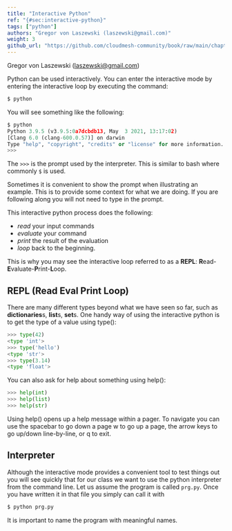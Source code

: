 ```yaml
---
title: "Interactive Python"
ref: "{#sec:interactive-python}"
tags: ["python"]
authors: "Gregor von Laszewski (laszewski@gmail.com)"
weight: 3
github_url: "https://github.com/cloudmesh-community/book/raw/main/chapters/prg/python/python-interactive.md"
---
```


Gregor von Laszewski (laszewski@gmail.com)



Python can be used interactively. You can enter the interactive mode by
entering the interactive loop by executing the command:

``` bash
$ python
```

You will see something like the following:

``` python
$ python
Python 3.9.5 (v3.9.5:0a7dcbdb13, May  3 2021, 13:17:02) 
[Clang 6.0 (clang-600.0.57)] on darwin
Type "help", "copyright", "credits" or "license" for more information.
>>>
```

The `>>>` is the prompt used by the interpreter. This is similar to bash
where commonly `$` is used.

Sometimes it is convenient to show the prompt when illustrating an
example. This is to provide some context for what we are doing. If you
are following along you will not need to type in the prompt.

This interactive python process does the following:

-   *read* your input commands
-   *evaluate* your command
-   *print* the result of the evaluation
-   *loop* back to the beginning.

This is why you may see the interactive loop referred to as a **REPL**:
**R**ead-**E**valuate-**P**rint-**L**oop.

## REPL (Read Eval Print Loop)

There are many different types beyond what we have seen so far, such as
**dictionaries**s, **list**s, **set**s. One handy way of using the
interactive python is to get the type of a value using type():

``` python
>>> type(42)
<type 'int'>
>>> type('hello')
<type 'str'>
>>> type(3.14)
<type 'float'>
```

You can also ask for help about something using help():

``` python
>>> help(int)
>>> help(list)
>>> help(str)
```

Using help() opens up a help message within a pager. To navigate you can
use the spacebar to go down a page w to go up a page, the arrow keys to
go up/down line-by-line, or q to exit.

## Interpreter

Although the interactive mode provides a convenient tool to test
things out you will see quickly that for our class we want to use the
python interpreter from the command line. Let us assume the program is
called `prg.py`. Once you have written it in that file you simply can call it with

``` bash
$ python prg.py
```

It is important to name the program with meaningful names.